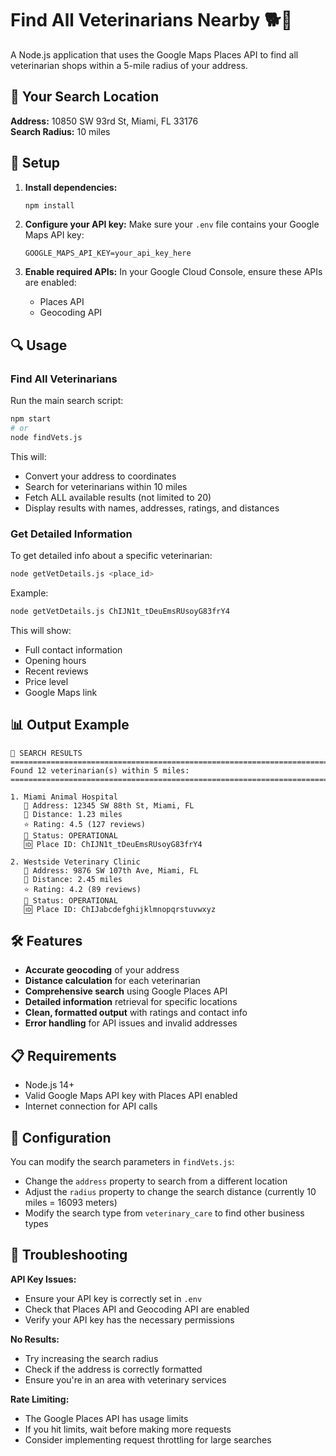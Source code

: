 # Find All Veterinarians Nearby 🐕🏥

A Node.js application that uses the Google Maps Places API to find all veterinarian shops within a 5-mile radius of your address.

## 📍 Your Search Location
**Address:** 10850 SW 93rd St, Miami, FL 33176  
**Search Radius:** 10 miles

## 🚀 Setup

1. **Install dependencies:**
   ```bash
   npm install
   ```

2. **Configure your API key:**
   Make sure your `.env` file contains your Google Maps API key:
   ```
   GOOGLE_MAPS_API_KEY=your_api_key_here
   ```

3. **Enable required APIs:**
   In your Google Cloud Console, ensure these APIs are enabled:
   - Places API
   - Geocoding API

## 🔍 Usage

### Find All Veterinarians
Run the main search script:
```bash
npm start
# or
node findVets.js
```

This will:
- Convert your address to coordinates
- Search for veterinarians within 10 miles
- Fetch ALL available results (not limited to 20)
- Display results with names, addresses, ratings, and distances

### Get Detailed Information
To get detailed info about a specific veterinarian:
```bash
node getVetDetails.js <place_id>
```

Example:
```bash
node getVetDetails.js ChIJN1t_tDeuEmsRUsoyG83frY4
```

This will show:
- Full contact information
- Opening hours
- Recent reviews
- Price level
- Google Maps link

## 📊 Output Example

```
🎯 SEARCH RESULTS
================================================================================
Found 12 veterinarian(s) within 5 miles:
================================================================================

1. Miami Animal Hospital
   📍 Address: 12345 SW 88th St, Miami, FL
   📏 Distance: 1.23 miles
   ⭐ Rating: 4.5 (127 reviews)
   🏪 Status: OPERATIONAL
   🆔 Place ID: ChIJN1t_tDeuEmsRUsoyG83frY4

2. Westside Veterinary Clinic
   📍 Address: 9876 SW 107th Ave, Miami, FL
   📏 Distance: 2.45 miles
   ⭐ Rating: 4.2 (89 reviews)
   🏪 Status: OPERATIONAL
   🆔 Place ID: ChIJabcdefghijklmnopqrstuvwxyz
```

## 🛠️ Features

- **Accurate geocoding** of your address
- **Distance calculation** for each veterinarian
- **Comprehensive search** using Google Places API
- **Detailed information** retrieval for specific locations
- **Clean, formatted output** with ratings and contact info
- **Error handling** for API issues and invalid addresses

## 📋 Requirements

- Node.js 14+
- Valid Google Maps API key with Places API enabled
- Internet connection for API calls

## 🔧 Configuration

You can modify the search parameters in `findVets.js`:
- Change the `address` property to search from a different location
- Adjust the `radius` property to change the search distance (currently 10 miles = 16093 meters)
- Modify the search type from `veterinary_care` to find other business types

## 🚨 Troubleshooting

**API Key Issues:**
- Ensure your API key is correctly set in `.env`
- Check that Places API and Geocoding API are enabled
- Verify your API key has the necessary permissions

**No Results:**
- Try increasing the search radius
- Check if the address is correctly formatted
- Ensure you're in an area with veterinary services

**Rate Limiting:**
- The Google Places API has usage limits
- If you hit limits, wait before making more requests
- Consider implementing request throttling for large searches 